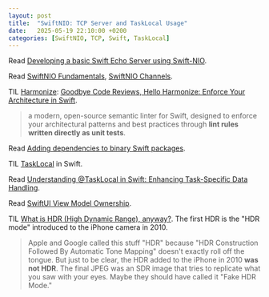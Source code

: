 ```yaml
---
layout: post
title:  "SwiftNIO: TCP Server and TaskLocal Usage"
date:   2025-05-19 22:10:00 +0200
categories: [SwiftNIO, TCP, Swift, TaskLocal]
---
```

Read [Developing a basic Swift Echo Server using Swift-NIO](https://www.process-one.net/blog/developing-a-basic-swift-echo-server-using-swift-nio/).

Read [SwiftNIO Fundamentals](https://swiftonserver.com/using-swiftnio-fundamentals/), [SwiftNIO Channels](https://swiftonserver.com/using-swiftnio-channels/).

TIL [Harmonize](https://github.com/perrystreetsoftware/Harmonize): [Goodbye Code Reviews, Hello Harmonize: Enforce Your Architecture in Swift](https://itnext.io/goodbye-code-reviews-hello-harmonize-0a49e2872b5a).

> a modern, open-source semantic linter for Swift, designed to enforce your architectural patterns and best practices through **lint rules written directly as unit tests**.

Read [Adding dependencies to binary Swift packages](https://danielsaidi.com/blog/2025/05/02/adding-dependencies-to-binary-swift-packages).

TIL [TaskLocal](https://developer.apple.com/documentation/swift/tasklocal) in Swift.

Read [Understanding @TaskLocal in Swift: Enhancing Task-Specific Data Handling](https://medium.com/@priyans05/understanding-tasklocal-in-swift-enhancing-task-specific-data-handling-9b91b6d95828).

Read [SwiftUI View Model Ownership](https://chris.eidhof.nl/post/swiftui-view-model/).

TIL [What is HDR (High Dynamic Range), anyway?](https://www.lux.camera/what-is-hdr/).
The first HDR is the "HDR mode" introduced to the iPhone camera in 2010.

> Apple and Google called this stuff "HDR" because "HDR Construction Followed By Automatic Tone Mapping" doesn't exactly roll off the tongue. But just to be clear, the HDR added to the iPhone in 2010 **was not HDR**. The final JPEG was an SDR image that tries to replicate what you saw with your eyes. Maybe they should have called it "Fake HDR Mode."